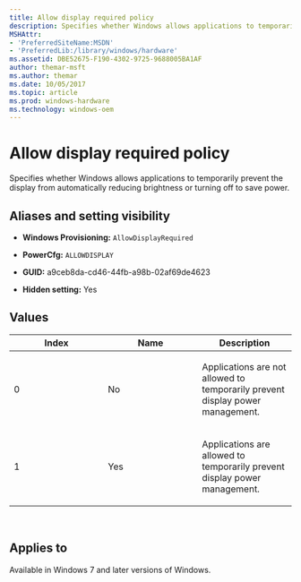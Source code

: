 ```yaml
---
title: Allow display required policy
description: Specifies whether Windows allows applications to temporarily prevent the display from automatically reducing brightness or turning off to save power.
MSHAttr:
- 'PreferredSiteName:MSDN'
- 'PreferredLib:/library/windows/hardware'
ms.assetid: DBE52675-F190-4302-9725-9688005BA1AF
author: themar-msft
ms.author: themar
ms.date: 10/05/2017
ms.topic: article
ms.prod: windows-hardware
ms.technology: windows-oem
---
```


# Allow display required policy


Specifies whether Windows allows applications to temporarily prevent the display from automatically reducing brightness or turning off to save power.

## <span id="Aliases_and_setting_visibility"></span><span id="aliases_and_setting_visibility"></span><span id="ALIASES_AND_SETTING_VISIBILITY"></span>Aliases and setting visibility


-   **Windows Provisioning:** `AllowDisplayRequired   `

-   **PowerCfg:** `ALLOWDISPLAY   `

-   **GUID:** a9ceb8da-cd46-44fb-a98b-02af69de4623

-   **Hidden setting:** Yes

## <span id="Values"></span><span id="values"></span><span id="VALUES"></span>Values


<table>
<colgroup>
<col width="33%" />
<col width="33%" />
<col width="33%" />
</colgroup>
<thead>
<tr class="header">
<th>Index</th>
<th>Name</th>
<th>Description</th>
</tr>
</thead>
<tbody>
<tr class="odd">
<td><p>0</p></td>
<td><p>No</p></td>
<td><p>Applications are not allowed to temporarily prevent display power management.</p></td>
</tr>
<tr class="even">
<td><p>1</p></td>
<td><p>Yes</p></td>
<td><p>Applications are allowed to temporarily prevent display power management.</p></td>
</tr>
</tbody>
</table>

 

## <span id="Applies_to"></span><span id="applies_to"></span><span id="APPLIES_TO"></span>Applies to


Available in Windows 7 and later versions of Windows.
